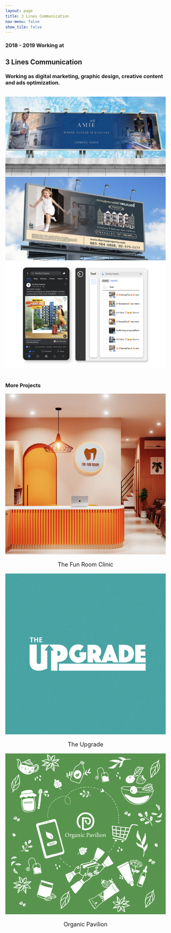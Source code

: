 ```yaml
---
layout: page
title: 3 Lines Communication
nav-menu: false
show_tile: false
---
```


<div id="main" class="alt">
    <!-- One -->
    <section id="one">
        <div class="inner text-black">
            <h3 class="text-black text-no-margin no-font-weight">2018 - 2019 Working at</h3>
            <h1 class="text-color-main text-no-margin text-line">3 Lines Communication</h1>
            <h3 class="text-black text-no-margin no-font-weight">Working as digital marketing, graphic design, creative content and ads optimization.</h3>
            <br>
            <div class="container" style="text-align: center;">
                <img src="./assets/images/amie.jpg">
            </div>
            <div class="container" style="text-align: center;">
                <img src="./assets/images/pembury.jpg">
            </div>
             <div class="container" style="text-align: center;">
                <img src="./assets/images/3lines-content.png">
            </div>
            <br>
            <h3 class="text-color-main text-line">More Projects</h3>
            <div class="row row-flex">
                <div class="3u 12u$(small)">
                    <div class="container" >
                        <img src="./assets/images/the-fun-room-dental-clinic-800x800px.jpg">
                        <p style="text-align: center;font-size: large;">The Fun Room Clinic</p>
                    </div>
                </div>
                <div class="3u 12u$(small)">
                    <div class="container" >
                        <img src="./assets/images/the-upgrade-800x800px.jpg">
                        <p style="text-align: center;font-size: large;">The Upgrade</p>
                    </div>
                </div>
                <div class="3u 12u$(small)">
                    <div class="container" >
                        <img src="./assets/images/organic-pavilion-cover-800x800px.jpg">
                        <p style="text-align: center;font-size: large;">Organic Pavilion</p>
                    </div>
                </div>
            </div>
        </div>
    </section>
</div>